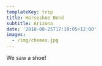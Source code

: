 ```yaml
---
templateKey: trip
title: Horseshoe Bend
subtitle: Arizona
date: '2018-08-25T17:19:05+12:00'
images:
  - /img/chemex.jpg
---
```

We saw a shoe!
